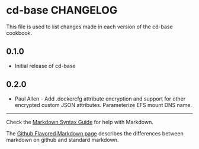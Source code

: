 cd-base CHANGELOG
=================

This file is used to list changes made in each version of the cd-base cookbook.

0.1.0
-----
- Initial release of cd-base

0.2.0
-----
- Paul Allen - Add .dockercfg attribute encryption and support for other encrypted custom JSON attributes. Parameterize EFS mount DNS name.

- - -
Check the [Markdown Syntax Guide](http://daringfireball.net/projects/markdown/syntax) for help with Markdown.

The [Github Flavored Markdown page](http://github.github.com/github-flavored-markdown/) describes the differences between markdown on github and standard markdown.
